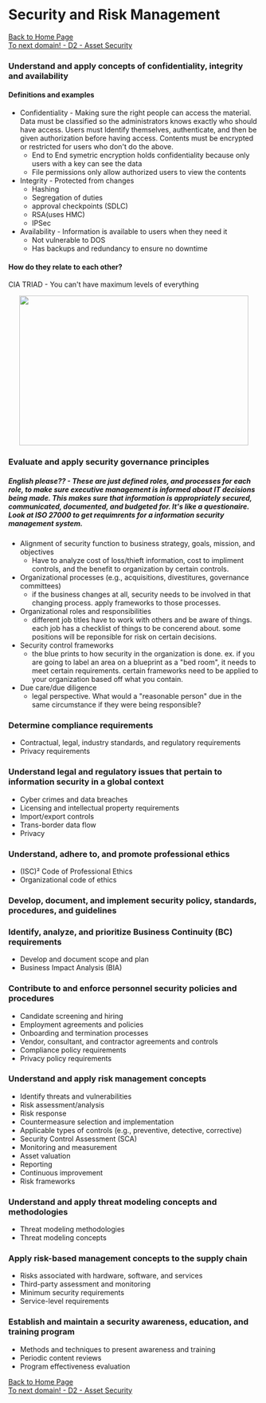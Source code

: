 # Security and Risk Management

[Back to Home Page](https://github.com/so87/CISSP-Cheat-Sheet-) <br />
[To next domain! - D2 - Asset Security](https://github.com/so87/CISSP-Cheat-Sheet-/blob/master/D2%20-%20Asset%20Security.md) <br />

### Understand and apply concepts of confidentiality, integrity and availability
#### Definitions and examples
* Confidentiality - Making sure the right people can access the material.  Data must be classified so the administrators knows exactly who should have access.  Users must Identify themselves, authenticate, and then be given authorization before having access.  Contents must be encrypted or restricted for users who don't do the above.
  * End to End symetric encryption holds confidentiality because only users with a key can see the data
  * File permissions only allow authorized users to view the contents
* Integrity - Protected from changes
  * Hashing
  * Segregation of duties
  * approval checkpoints (SDLC)
  * RSA(uses HMC)
  * IPSec
* Availability - Information is available to users when they need it
  * Not vulnerable to DOS
  * Has backups and redundancy to ensure no downtime
  
#### How do they relate to each other?
CIA TRIAD - You can't have maximum levels of everything
<p align="center">
  <img width="460" height="300" src="https://downgrade.org/wp-content/uploads/2006/10/figure2.gif">
</p>


### Evaluate and apply security governance principles
##### English please?? - These are just defined roles, and processes for each role, to make sure executive management is informed about IT decisions being made.  This makes sure that information is appropriately secured, communicated, documented, and budgeted for.  It's like a questionaire.  Look at ISO 27000 to get requimrents for a information security management system.
* Alignment of security function to business strategy, goals, mission, and objectives
  * Have to analyze cost of loss/thieft information, cost to impliment controls, and the benefit to organization by certain controls.
* Organizational processes (e.g., acquisitions, divestitures, governance committees)
  * if the business changes at all, security needs to be involved in that changing process. apply frameworks to those processes.
* Organizational roles and responsibilities
  * different job titles have to work with others and be aware of things.  each job has a checklist of things to be concerend about.  some positions will be reponsible for risk on certain decisions.
* Security control frameworks
  * the blue prints to how security in the organization is done.  ex. if you are going to label an area on a blueprint as a "bed room", it needs to meet certain requirements. certain frameworks need to be applied to your organization based off what you contain.
* Due care/due diligence
  *  legal perspective. What would a "reasonable person" due in the same circumstance if they were being responsible?

### Determine compliance requirements
* Contractual, legal, industry standards, and regulatory requirements
* Privacy requirements

### Understand legal and regulatory issues that pertain to information security in a global context
* Cyber crimes and data breaches
* Licensing and intellectual property requirements
* Import/export controls
* Trans-border data flow
* Privacy

### Understand, adhere to, and promote professional ethics
* (ISC)² Code of Professional Ethics
* Organizational code of ethics

### Develop, document, and implement security policy, standards, procedures, and guidelines


### Identify, analyze, and prioritize Business Continuity (BC) requirements
* Develop and document scope and plan
* Business Impact Analysis (BIA)

### Contribute to and enforce personnel security policies and procedures
* Candidate screening and hiring
* Employment agreements and policies
* Onboarding and termination processes
* Vendor, consultant, and contractor agreements and controls
* Compliance policy requirements
* Privacy policy requirements

### Understand and apply risk management concepts
* Identify threats and vulnerabilities
* Risk assessment/analysis
* Risk response
* Countermeasure selection and implementation
* Applicable types of controls (e.g., preventive, detective, corrective)
* Security Control Assessment (SCA)
* Monitoring and measurement
* Asset valuation
* Reporting
* Continuous improvement
* Risk frameworks

### Understand and apply threat modeling concepts and methodologies
* Threat modeling methodologies
* Threat modeling concepts

### Apply risk-based management concepts to the supply chain
* Risks associated with hardware, software, and services
* Third-party assessment and monitoring
* Minimum security requirements
* Service-level requirements

### Establish and maintain a security awareness, education, and training program
* Methods and techniques to present awareness and training
* Periodic content reviews
* Program effectiveness evaluation


[Back to Home Page](https://github.com/so87/CISSP-Cheat-Sheet-) <br />
[To next domain! - D2 - Asset Security](https://github.com/so87/CISSP-Cheat-Sheet-/blob/master/D2%20-%20Asset%20Security.md) <br />
